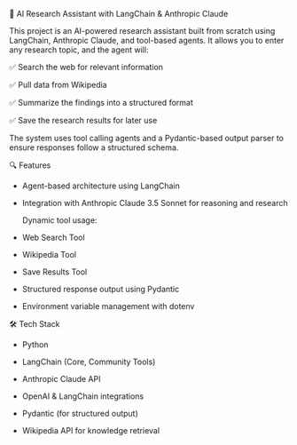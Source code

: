 🧠 AI Research Assistant with LangChain & Anthropic Claude

This project is an AI-powered research assistant built from scratch using LangChain, Anthropic Claude, and tool-based agents. It allows you to enter any research topic, and the agent will:

✅ Search the web for relevant information

✅ Pull data from Wikipedia

✅ Summarize the findings into a structured format

✅ Save the research results for later use

The system uses tool calling agents and a Pydantic-based output parser to ensure responses follow a structured schema.


🔍 Features

- Agent-based architecture using LangChain

- Integration with Anthropic Claude 3.5 Sonnet for reasoning and research

  Dynamic tool usage:

- Web Search Tool

- Wikipedia Tool

- Save Results Tool

- Structured response output using Pydantic

- Environment variable management with dotenv


🛠 Tech Stack

- Python

- LangChain (Core, Community Tools)

- Anthropic Claude API

- OpenAI & LangChain integrations

- Pydantic (for structured output)

- Wikipedia API for knowledge retrieval
